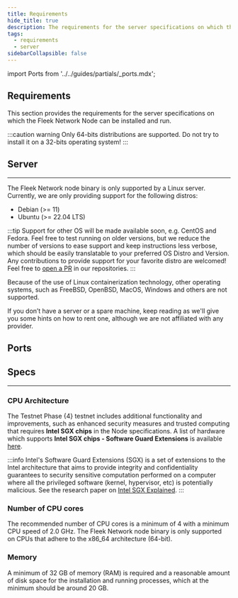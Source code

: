 ```yaml
---
title: Requirements
hide_title: true
description: The requirements for the server specifications on which the Fleek Network Node can be installed and run.
tags:
  - requirements
  - server
sidebarCollapsible: false
---
```


import Ports from '../../guides/partials/_ports.mdx';

## Requirements

This section provides the requirements for the server specifications on which the Fleek Network Node can be installed and run.

:::caution warning
Only 64-bits distributions are supported. Do not try to install it on a 32-bits operating system!
:::

## Server
---

The Fleek Network node binary is only supported by a Linux server. Currently, we are only providing support for the following distros:
- Debian (>= 11)
- Ubuntu (>= 22.04 LTS)

:::tip
Support for other OS will be made available soon, e.g. CentOS and Fedora. Feel free to test running on older versions, but we reduce the number of versions to ease support and keep instructions less verbose, which should be easily translatable to your preferred OS Distro and Version. Any contributions to provide support for your favorite distro are welcomed! Feel free to [open a PR](https://github.com/fleek-network) in our repositories.
:::

Because of the use of Linux containerization technology, other operating systems, such as FreeBSD, OpenBSD, MacOS, Windows and others are not supported.

If you don’t have a server or a spare machine, keep reading as we'll give you some hints on how to rent one, although we are not affiliated with any provider.

## Ports

<Ports />

## Specs
---

### CPU Architecture

The Testnet Phase {4} testnet includes additional functionality and improvements, such as enhanced security measures and trusted computing that requires **Intel SGX chips** in the Node specifications. A list of hardware which supports **Intel SGX chips - Software Guard Extensions** is available [here](https://github.com/ayeks/SGX-hardware).

:::info
Intel's Software Guard Extensions (SGX) is a set of
extensions to the Intel architecture that aims to provide integrity and confidentiality guarantees to security sensitive computation performed on a computer where all the privileged software (kernel, hypervisor, etc) is potentially malicious. See the research paper on [Intel SGX Explained](https://eprint.iacr.org/2016/086.pdf).
:::

### Number of CPU cores

The recommended number of CPU cores is a minimum of 4 with a minimum CPU speed of 2.0 GHz. The Fleek Network node binary is only supported on CPUs that adhere to the x86_64 architecture (64-bit).

### Memory

A minimum of 32 GB of memory (RAM) is required and a reasonable amount of disk space for the installation and running processes, which at the minimum should be around 20 GB.
